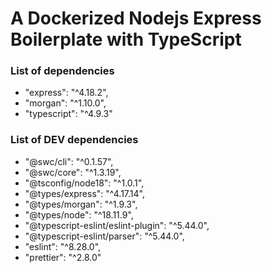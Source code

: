 # A Dockerized Nodejs Express Boilerplate with TypeScript

### List of dependencies

- "express": "^4.18.2",
- "morgan": "^1.10.0",
- "typescript": "^4.9.3"

### List of DEV dependencies

- "@swc/cli": "^0.1.57",
- "@swc/core": "^1.3.19",
- "@tsconfig/node18": "^1.0.1",
- "@types/express": "^4.17.14",
- "@types/morgan": "^1.9.3",
- "@types/node": "^18.11.9",
- "@typescript-eslint/eslint-plugin": "^5.44.0",
- "@typescript-eslint/parser": "^5.44.0",
- "eslint": "^8.28.0",
- "prettier": "^2.8.0"
